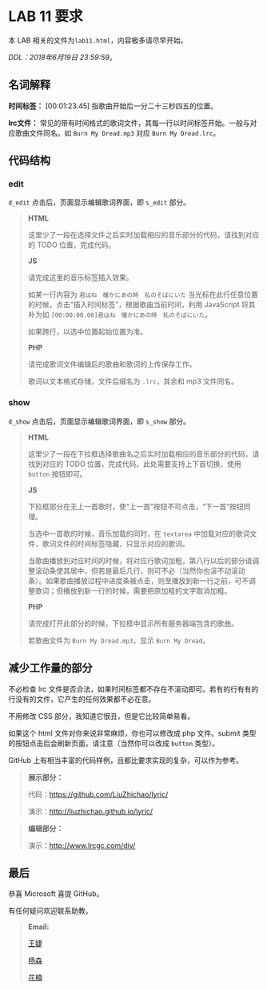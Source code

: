 LAB 11 要求
=====================

本 LAB 相关的文件为`lab11.html`，内容极多请尽早开始。

*DDL：2018年6月19日 23:59:59*。


## 名词解释
**时间标签：** [00:01:23.45] 指歌曲开始后一分二十三秒四五的位置。

**lrc文件：** 常见的带有时间格式的歌词文件，其每一行以时间标签开始。一般与对应歌曲文件同名。如 `Burn My Dread.mp3` 对应 `Burn My Dread.lrc`。

## 代码结构
### edit
`d_edit` 点击后，页面显示编辑歌词界面，即 `s_edit` 部分。
> **HTML**
> 
> 这里少了一段在选择文件之后实时加载相应的音乐部分的代码，请找到对应的 TODO 位置，完成代码。
> 
> **JS**
> 
> 请完成这里的音乐标签插入效果。
> 
> 如某一行内容为 `君はね　確かにあの時　私のそばにいた` 当光标在此行任意位置的时候，点击“插入时间标签”，根据歌曲当前时间，利用 JavaScript 将其补为如 `[00:00:00.00]君はね　確かにあの時　私のそばにいた`。
> 
> 如果跨行，以选中位置起始位置为准。
> 
> **PHP**
> 
> 请完成歌词文件编辑后的歌曲和歌词的上传保存工作。
> 
> 歌词以文本格式存储，文件后缀名为 `.lrc`，其余和 mp3 文件同名。

### show
`d_show` 点击后，页面显示编辑歌词界面，即 `s_show` 部分。
> **HTML**
> 
> 这里少了一段在下拉框选择歌曲名之后实时加载相应的音乐部分的代码，请找到对应的 TODO 位置，完成代码。此处需要支持上下首切换，使用 `button` 按钮即可。
> 
> **JS**
> 
> 下拉框部分在无上一首歌时，使“上一首”按钮不可点击，“下一首”按钮同理。
> 
> 当选中一首歌的时候，音乐加载的同时，在 `textarea` 中加载对应的歌词文件，歌词文件的时间标签隐藏，只显示对应的歌词。
> 
> 当歌曲播放到对应时间的时候，将对应行歌词加粗，第八行以后的部分请调整滚动条使其居中，但若是最后几行，则可不必（当然你也滚不动滚动条）。如果歌曲播放过程中进度条被点击，则至播放到新一行之前，可不调整歌词；但播放到新一行的时候，需要把原加粗的文字取消加粗。
> 
> **PHP**
> 
> 请完成打开此部分的时候，下拉框中显示所有服务器端包含的歌曲。
> 
> 若歌曲文件为 `Burn My Dread.mp3`，显示 `Burn My Dread`。


## 减少工作量的部分

不必检查 lrc 文件是否合法，如果时间标签都不存在不滚动即可。若有的行有有的行没有的文件，它产生的任何效果都不必在意。

不用修改 CSS 部分，我知道它很丑，但是它比较简单易看。

如果这个 html 文件对你来说非常麻烦，你也可以修改成 php 文件。submit 类型的按钮点击后会刷新页面，请注意（当然你可以改成 `button` 类型）。

GitHub 上有相当丰富的代码样例，且都比要求实现的复杂，可以作为参考。

> **展示部分：**
> 
> 代码：https://github.com/LiuZhichao/lyric/
> 
> 演示：http://liuzhichao.github.io/lyric/

> **编辑部分：**
> 
> 演示：http://www.lrcgc.com/diy/

## 最后

恭喜 Microsoft 喜提 GitHub。

有任何疑问欢迎联系助教。

>**Email:**
> 
> [王婕](veronicadavichi@outlook.com) 
> 
> [杨森](15302010025@fudan.edu.cn)
> 
> [花楠](15302010013@fudan.edu.cn)

